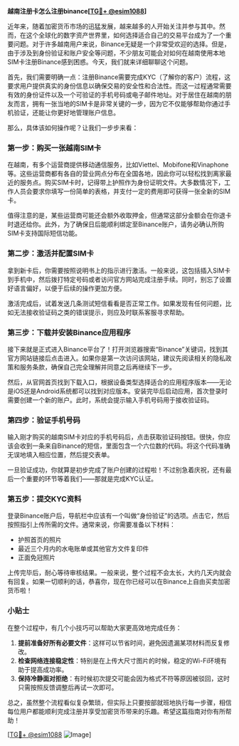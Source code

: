 **越南注册卡怎么注册binance[[TG💪+ @esim1088](https://t.me/s/esim1088)]**

近年来，随着加密货币市场的迅猛发展，越来越多的人开始关注并参与其中。然而，在这个全球化的数字资产世界里，如何选择适合自己的交易平台成为了一个重要问题。对于许多越南用户来说，Binance无疑是一个非常受欢迎的选择。但是，由于涉及到身份验证和账户安全等问题，不少朋友可能会对如何在越南使用本地SIM卡注册Binance感到困惑。今天，我们就来详细聊聊这个问题。

首先，我们需要明确一点：注册Binance需要完成KYC（了解你的客户）流程，这要求用户提供真实的身份信息以确保交易的安全性和合法性。而这一过程通常需要有效的身份证件以及一个可验证的手机号码或电子邮件地址。对于居住在越南的朋友而言，拥有一张当地的SIM卡是非常关键的一步，因为它不仅能够帮助你通过手机验证，还能让你更好地管理账户信息。

那么，具体该如何操作呢？让我们一步步来看：

### 第一步：购买一张越南SIM卡

在越南，有多个运营商提供移动通信服务，比如Viettel、Mobifone和Vinaphone等。这些运营商都有各自的营业网点分布在全国各地，因此你可以轻松找到离家最近的服务点。购买SIM卡时，记得带上护照作为身份证明文件。大多数情况下，工作人员会要求你填写一份简单的表格，并支付一定的费用即可获得一张全新的SIM卡。

值得注意的是，某些运营商可能还会额外收取押金，但通常这部分金额会在你退卡时退还给你。此外，为了确保日后能顺利绑定至Binance账户，请务必确认所购SIM卡支持国际短信功能。

### 第二步：激活并配置SIM卡

拿到新卡后，你需要按照说明书上的指示进行激活。一般来说，这包括插入SIM卡到手机中，然后拨打特定号码或者访问官方网站完成注册手续。同时，别忘了设置好语言偏好，以便于后续的操作更加方便。

激活完成后，试着发送几条测试短信看看是否正常工作。如果发现有任何问题，比如无法接收验证码之类的错误提示，则应及时联系客服寻求帮助。

### 第三步：下载并安装Binance应用程序

接下来就是正式进入Binance平台了！打开浏览器搜索“Binance”关键词，找到其官方网站链接后点击进入。如果你是第一次访问该网站，建议先阅读相关的隐私政策和服务条款，确保自己完全理解并同意之后再继续下一步。

然后，从官网首页找到下载入口，根据设备类型选择适合的应用程序版本——无论是iOS还是Android系统都可以找到对应版本。安装完毕后启动应用，首次登录时需要创建一个新的账户。此时，系统会提示输入手机号码用于接收验证码。

### 第四步：验证手机号码

输入刚才购买的越南SIM卡对应的手机号码后，点击获取验证码按钮。很快，你应该会收到一条来自Binance的短信，里面包含一个六位数的代码。将这个代码准确无误地填入相应位置，然后提交表单。

一旦验证成功，你就算是初步完成了账户创建的过程啦！不过别急着庆祝，还有最后一个重要的环节等着我们——那就是完成KYC认证。

### 第五步：提交KYC资料

登录Binance账户后，导航栏中应该有一个叫做“身份验证”的选项。点击它，然后按照指引上传所需的文件。通常来说，你需要准备以下材料：

- 护照首页的照片
- 最近三个月内的水电账单或其他官方文件复印件
- 正面免冠照片

上传完毕后，耐心等待审核结果。一般来说，整个过程不会太长，大约几天内就会有回复。如果一切顺利的话，恭喜你，现在你已经可以在Binance上自由买卖加密货币啦！

### 小贴士

在整个过程中，有几个小技巧可以帮助大家更高效地完成任务：

1. **提前准备好所有必要文件**：这样可以节省时间，避免因遗漏某项材料而反复修改。
2. **检查网络连接稳定性**：特别是在上传大尺寸图片的时候，稳定的Wi-Fi环境有助于提高成功率。
3. **保持冷静面对拒绝**：有时候初次提交可能会因为格式不符等原因被驳回，这时只需按照反馈调整后再试一次即可。

总之，虽然整个流程看似复杂繁琐，但实际上只要按部就班地执行每一步骤，相信每位用户都能顺利完成注册并享受加密货币带来的乐趣。希望这篇指南对你有所帮助！

[[TG💪+ @esim1088](https://t.me/s/esim1088) ![Image](https://i.postimg.cc/4NQfJmqS/Snipaste-2025-05-13-00-14-12.png)]